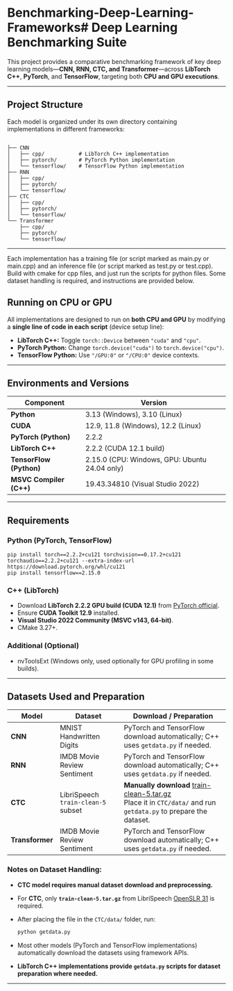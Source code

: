 # Benchmarking-Deep-Learning-Frameworks# Deep Learning Benchmarking Suite

This project provides a comparative benchmarking framework of key deep learning models—**CNN, RNN, CTC, and Transformer**—across **LibTorch C++**, **PyTorch**, and **TensorFlow**, targeting both **CPU and GPU executions**.

---

## Project Structure

Each model is organized under its own directory containing implementations in different frameworks:

```

├── CNN
│   ├── cpp/           # LibTorch C++ implementation
│   ├── pytorch/       # PyTorch Python implementation
│   └── tensorflow/    # TensorFlow Python implementation
├── RNN
│   ├── cpp/
│   ├── pytorch/
│   └── tensorflow/
├── CTC
│   ├── cpp/
│   ├── pytorch/
│   └── tensorflow/
└── Transformer
    ├── cpp/
    ├── pytorch/
    └── tensorflow/
```
---
Each implementation has a training file (or script marked as main.py or main.cpp) and an inference file (or script marked as test.py or test.cpp). Build with cmake for cpp files, and just run the scripts for python files. Some dataset handling is required, and instructions are provided below.

## Running on CPU or GPU

All implementations are designed to run on **both CPU and GPU** by modifying a **single line of code in each script** (device setup line):
- **LibTorch C++:** Toggle `torch::Device` between `"cuda"` and `"cpu"`.
- **PyTorch Python:** Change `torch.device("cuda")` to `torch.device("cpu")`.
- **TensorFlow Python:** Use `"/GPU:0"` or `"/CPU:0"` device contexts.

---

## Environments and Versions

| Component              | Version                                                    |
|------------------------|------------------------------------------------------------|
| **Python**              | 3.13 (Windows), 3.10 (Linux)                               |
| **CUDA**                | 12.9, 11.8 (Windows), 12.2 (Linux)                         |
| **PyTorch (Python)**    | 2.2.2                                                      |
| **LibTorch C++**        | 2.2.2 (CUDA 12.1 build)                                    |
| **TensorFlow (Python)** | 2.15.0 (CPU: Windows, GPU: Ubuntu 24.04 only)              |
| **MSVC Compiler (C++)** | 19.43.34810 (Visual Studio 2022)                           |

---

## Requirements

### Python (PyTorch, TensorFlow)
```
pip install torch==2.2.2+cu121 torchvision==0.17.2+cu121 torchaudio==2.2.2+cu121 --extra-index-url https://download.pytorch.org/whl/cu121
pip install tensorflow==2.15.0
````

### C++ (LibTorch)

* Download **LibTorch 2.2.2 GPU build (CUDA 12.1)** from [PyTorch official](https://pytorch.org/get-started/locally/).
* Ensure **CUDA Toolkit 12.9** installed.
* **Visual Studio 2022 Community (MSVC v143, 64-bit)**.
* CMake 3.27+.

### Additional (Optional)

* nvToolsExt (Windows only, used optionally for GPU profiling in some builds).

---

## Datasets Used and Preparation

| Model           | Dataset                            | Download / Preparation                                                                                                                            |
| --------------- | ---------------------------------- | ------------------------------------------------------------------------------------------------------------------------------------------------- |
| **CNN**         | MNIST Handwritten Digits           | PyTorch and TensorFlow download automatically; C++ uses `getdata.py` if needed.                                                                   |
| **RNN**         | IMDB Movie Review Sentiment        | PyTorch and TensorFlow download automatically; C++ uses `getdata.py` if needed.                                                                   |
| **CTC**         | LibriSpeech `train-clean-5` subset | **Manually download** [train-clean-5.tar.gz](https://www.openslr.org/31/)<br>Place it in `CTC/data/` and run `getdata.py` to prepare the dataset. |
| **Transformer** | IMDB Movie Review Sentiment        | PyTorch and TensorFlow download automatically; C++ uses `getdata.py` if needed.                                                                   |

### Notes on Dataset Handling:

* **CTC model requires manual dataset download and preprocessing.**
* For **CTC**, only **`train-clean-5.tar.gz`** from LibriSpeech [OpenSLR 31](https://www.openslr.org/31/) is required.
* After placing the file in the `CTC/data/` folder, run:

  ```bash
  python getdata.py
  ```
* Most other models (PyTorch and TensorFlow implementations) automatically download the datasets using framework APIs.
* **LibTorch C++ implementations provide `getdata.py` scripts for dataset preparation where needed.**

---

